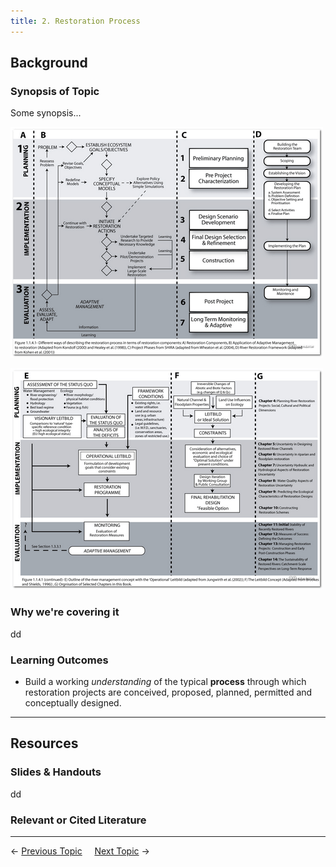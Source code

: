 ```yaml
---
title: 2. Restoration Process
---
```


## Background

### Synopsis of Topic
Some synopsis...



[![ApproachesCompared_500](../../assets/Images/ApproachesCompared_500.png)]((../../assets/Images/ApproachesCompared.png))

[![ApproachesCompared2_500](../../assets/Images/ApproachesCompared2_500.png)](../../assets/Images/ApproachesCompared2.png)

### Why we're covering it

dd





### Learning Outcomes

* Build a working *understanding* of the typical **process** through which restoration projects are conceived, proposed, planned, permitted and conceptually designed. 

------
## Resources

### Slides & Handouts
dd

### Relevant or Cited Literature



----
← [Previous Topic](1_Course_I_Overview)      &nbsp;&nbsp;&nbsp;          [Next Topic](3_Assessing_Condition) →